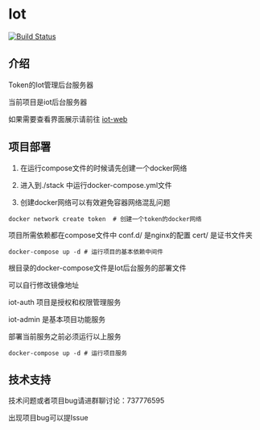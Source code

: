 # Iot
[![Build Status](https://drone.tokengo.top:442/api/badges/Simple-china/Iot/status.svg)](https://drone.tokengo.top:442/Simple-china/Iot)

## 介绍
Token的Iot管理后台服务器

当前项目是iot后台服务器

如果需要查看界面展示请前往 [iot-web](https://gitee.com/Simple-china/iot-web)




## 项目部署

1. 在运行compose文件的时候请先创建一个docker网络

2. 进入到./stack 中运行docker-compose.yml文件 

3. 创建docker网络可以有效避免容器网络混乱问题

```shell
docker network create token  # 创建一个token的docker网络
```

项目所需依赖都在compose文件中
conf.d/ 是nginx的配置
cert/ 是证书文件夹

```shell
docker-compose up -d # 运行项目的基本依赖中间件
```

根目录的docker-compose文件是Iot后台服务的部署文件

可以自行修改镜像地址

iot-auth 项目是授权和权限管理服务

iot-admin 是基本项目功能服务

部署当前服务之前必须运行以上服务

```shell
docker-compose up -d # 运行项目服务
```



## 技术支持

技术问题或者项目bug请进群聊讨论：737776595

出现项目bug可以提Issue
